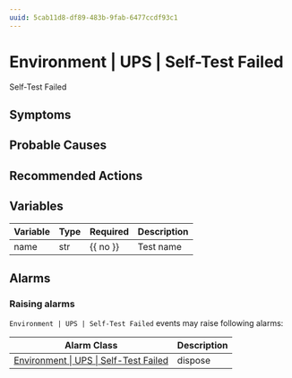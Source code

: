 ```yaml
---
uuid: 5cab11d8-df89-483b-9fab-6477ccdf93c1
---
```

# Environment | UPS | Self-Test Failed

Self-Test Failed

## Symptoms

## Probable Causes

## Recommended Actions

## Variables

| Variable | Type | Required | Description |
| -------- | ---- | -------- | ----------- |
| name     | str  | {{ no }} | Test name   |

## Alarms

### Raising alarms

`Environment | UPS | Self-Test Failed` events may raise following alarms:

| Alarm Class                                                                                                    | Description |
| -------------------------------------------------------------------------------------------------------------- | ----------- |
| [Environment \| UPS \| Self-Test Failed](../../../alarm-classes-reference/environment/ups/self-test-failed.md) | dispose     |
